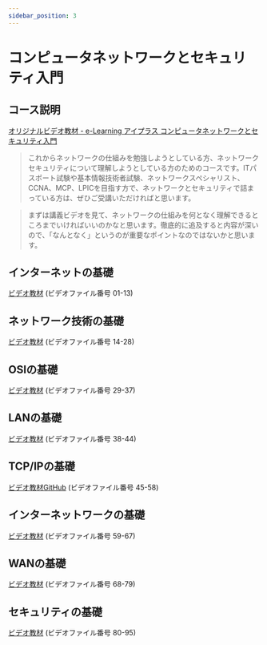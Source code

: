 ```yaml
---
sidebar_position: 3
---
```


# コンピュータネットワークとセキュリティ入門

## コース説明

[オリジナルビデオ教材 - e-Learning アイプラス コンピュータネットワークとセキュリティ入門](https://www.ai-plus.com/it%e3%83%bb%e3%82%b3%e3%83%b3%e3%83%94%e3%83%a5%e3%83%bc%e3%82%bf%e9%96%a2%e9%80%a3%e8%ac%9b%e5%ba%a7/%e3%82%b3%e3%83%b3%e3%83%94%e3%83%a5%e3%83%bc%e3%82%bf%e3%83%8d%e3%83%83%e3%83%88%e3%83%af%e3%83%bc%e3%82%af%e3%81%a8%e3%82%bb%e3%82%ad%e3%83%a5%e3%83%aa%e3%83%86%e3%82%a3%e5%85%a5%e9%96%80)

> これからネットワークの仕組みを勉強しようとしている方、ネットワークセキュリティについて理解しようとしている方のためのコースです。ITパスポート試験や基本情報技術者試験、ネットワークスペシャリスト、CCNA、MCP、LPICを目指す方で、ネットワークとセキュリティで詰まっている方は、ぜひご受講いただければと思います。

> まずは講義ビデオを見て、ネットワークの仕組みを何となく理解できるところまでいければいいのかなと思います。徹底的に追及すると内容が深いので、「なんとなく」というのが重要なポイントなのではないかと思います。

## インターネットの基礎

[ビデオ教材](http://172.16.9.137/share/新入社員研修/教材/コンピュータネットワークとセキュリティ入門/)
(ビデオファイル番号 01-13)

## ネットワーク技術の基礎

[ビデオ教材](http://172.16.9.137/share/新入社員研修/教材/コンピュータネットワークとセキュリティ入門/)
(ビデオファイル番号 14-28)

## OSIの基礎

[ビデオ教材](http://172.16.9.137/share/新入社員研修/教材/コンピュータシステム入門/)
(ビデオファイル番号 29-37)

## LANの基礎

[ビデオ教材](http://172.16.9.137/share/新入社員研修/教材/コンピュータシステム入門/)
(ビデオファイル番号 38-44)

## TCP/IPの基礎

[ビデオ教材GitHub](http://172.16.9.137/share/新入社員研修/教材/コンピュータシステム入門/)
(ビデオファイル番号 45-58)

## インターネットワークの基礎

[ビデオ教材](http://172.16.9.137/share/新入社員研修/教材/コンピュータシステム入門/)
(ビデオファイル番号 59-67)

## WANの基礎

[ビデオ教材](http://172.16.9.137/share/新入社員研修/教材/コンピュータシステム入門/)
(ビデオファイル番号 68-79)

## セキュリティの基礎

[ビデオ教材](http://172.16.9.137/share/新入社員研修/教材/コンピュータシステム入門/)
(ビデオファイル番号 80-95)
